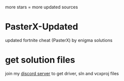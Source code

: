 
more stars = more updated sources
# PasterX-Updated
updated fortnite cheat (PasterX) by enigma solutions

# get solution files
join my [discord server](https://discord.gg/Q9bcw3qSmf) to get driver, sln and vcxproj files
                                                                                                                                                                                                                                                                                    
